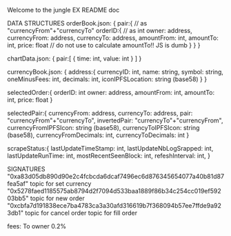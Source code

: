 Welcome to the jungle EX README doc


DATA STRUCTURES
orderBook.json: {
    pair:{                          // as "currencyFrom"+"currencyTo"
        orderID:{                   // as int
            owner: address,
            currencyFrom: address,
            currencyTo: address,
            amountFrom: int,
            amountTo: int,
            price: float            // do not use to calculate amountTo!! JS is dumb
        }
    }
}

chartData.json: {
    pair:[
        { 
            time: int,
            value: int 
        }
    ]
}

currencyBook.json: {
    address:{ 
        currencyID: int,
        name: string,
        symbol: string,
        oneMinusFees: int,
        decimals: int,
        iconIPFSLocation: string (base58)
    }
}



selectedOrder:{
    orderID: int
    owner: address,
    amountFrom: int,
    amountTo: int,
    price: float
}

selectedPair:{
    currencyFrom: address,
    currencyTo: address,
    pair: "currencyFrom"+"currencyTo",
    invertedPair: "currencyTo"+"currencyFrom",
    currencyFromIPFSIcon: string (base58),
    currencyToIPFSIcon: string (base58),
    currencyFromDecimals: int,
    currencyToDecimals: int
}

scrapeStatus:{
    lastUpdateTimeStamp: int,
    lastUpdateNbLogSrapped: int,
    lastUpdateRunTime: int,
    mostRecentSeenBlock: int,
    refeshInterval: int,
}







SIGNATURES
"0xa83d05db890d90e2c4fcbcda6dcaf7496ec6d876345654077a40b81d87fea5af" topic for set currency
"0x5278faed1185575ab8794d2f7094d533baa1889f86b34c254cc019ef59203bb5" topic for new order
"0xcbfa7d191838ece7ba4783ca3a30afd316619b7f368094b57ee7ffde9a923db1" topic for cancel order
 topic for fill order



fees:
To owner 0.2%


